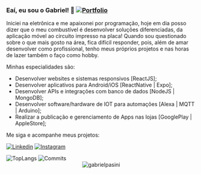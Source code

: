 ### Eaí, eu sou o Gabriel! 😬 [![Portfolio](https://img.shields.io/website-up-down-green-red/http/monip.org.svg?label=pasini.dev)](https://pasini.dev)

Iniciei na eletrônica e me apaixonei por programação, hoje em dia posso dizer que o meu combustível é desenvolver soluções diferenciadas, da aplicação móvel ao circuito impresso na placa!
Quando sou questionado sobre o que mais gosto na área, fica difícil responder, pois, além de amar desenvolver como profissional, tenho meus próprios projetos e nas horas de lazer também o faço como hobby.

Minhas especialidades são:
- Desenvolver websites e sistemas responsivos [ReactJS];
- Desenvolver aplicativos para Android/iOS [ReactNative | Expo];
- Desenvolver APIs e integrações com banco de dados [NodeJS | MongoDB];
- Desenvolver software/hardware de IOT para automações [Alexa | MQTT | Arduino];
- Realizar a publicação e gerenciamento de Apps nas lojas [GooglePlay | AppleStore];

Me siga e acompanhe meus projetos:

[![Linkedin](https://img.shields.io/badge/LinkedIn-0077B5?style=for-the-badge&logo=linkedin&logoColor=white)](https://www.linkedin.com/in/gabriel-pasini-963006180/)
[![Instagram](https://img.shields.io/badge/Instagram-E4405F?style=for-the-badge&logo=instagram&logoColor=white)](https://www.instagram.com/pasini.dev/)

<img src="https://github-readme-stats.vercel.app/api/top-langs/?username=gabrielpasini&hide=java,objective-c&layout=compact&theme=github_dark" alt="TopLangs" />

<img src="https://github-readme-stats.vercel.app/api?username=gabrielpasini&show_icons=true&theme=github_dark&include_all_commits=true&count_private=true&hide=stars,prs,issues,contribs&hide_rank=true&hide_title=true" alt="Commits" />

<div align='center'>
  <img src="https://komarev.com/ghpvc/?username=gabrielpasini&color=blue&label=visitas" alt="gabrielpasini" />
</div>
